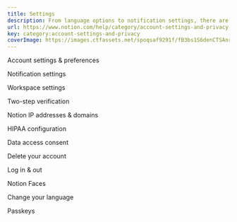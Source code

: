 ```yaml
---
title: Settings
description: From language options to notification settings, there are lots of adjustments you can make to Notion so that it suits your personal workflow. 
url: https://www.notion.com/help/category/account-settings-and-privacy
key: category:account-settings-and-privacy
coverImage: https://images.ctfassets.net/spoqsaf9291f/fB3bs1S6denCTSAnrUsYx/f05af4e817ac48c4817ce9c83d52488d/Account_Settings___Privacy_-_Chapter_Hero.png
---
```


Account settings & preferences

Notification settings

Workspace settings

Two-step verification

Notion IP addresses & domains

HIPAA configuration 

Data access consent

Delete your account

Log in & out

Notion Faces

Change your language

Passkeys